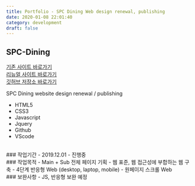 ```yaml
---
title: Portfolio - SPC Dining Web design renewal, publishing
date: 2020-01-08 22:01:40
category: development
draft: false
---
```


## SPC-Dining
[기존 사이트 바로가기](http://dining.spc.co.kr/)
<br>
[리뉴얼 사이트 바로가기](https://spc-dining.netlify.com)
<br>
[깃허브 저장소 바로가기](https://github.com/eunji1117/SPC-Dining)
<br>
 
SPC Dining website design renewal / publishing
<br>
- HTML5
- CSS3
- Javascript
- Jquery
- Github
- VScode
<br>
### 작업기간
- 2019.12.01 - 진행중
<br>
### 작업목적
- Main + Sub 전체 페이지 기획
- 웹 표준, 웹 접근성에 부합하는 웹 구축
- 4단계 반응형 Web (desktop, laptop, mobile)
- 원페이지 스크롤 Web
<br>
### 보완사항
- JS, 반응형 보완 예정
<br><br>